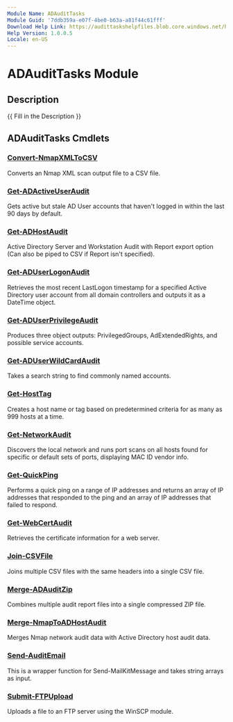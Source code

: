 ```yaml
---
Module Name: ADAuditTasks
Module Guid: '7ddb359a-e07f-4be0-b63a-a81f44c61fff'
Download Help Link: https://audittaskshelpfiles.blob.core.windows.net/helpfiles
Help Version: 1.0.0.5
Locale: en-US
---
```


# ADAuditTasks Module
## Description
{{ Fill in the Description }}

## ADAuditTasks Cmdlets
### [Convert-NmapXMLToCSV](Convert-NmapXMLToCSV)
Converts an Nmap XML scan output file to a CSV file.

### [Get-ADActiveUserAudit](Get-ADActiveUserAudit)
Gets active but stale AD User accounts that haven't logged in within the last 90 days by default.

### [Get-ADHostAudit](Get-ADHostAudit)
Active Directory Server and Workstation Audit with Report export option (Can also be piped to CSV if Report isn't specified).

### [Get-ADUserLogonAudit](Get-ADUserLogonAudit)
Retrieves the most recent LastLogon timestamp for a specified Active Directory user
account from all domain controllers and outputs it as a DateTime object.

### [Get-ADUserPrivilegeAudit](Get-ADUserPrivilegeAudit)
Produces three object outputs: PrivilegedGroups, AdExtendedRights, and possible service accounts.

### [Get-ADUserWildCardAudit](Get-ADUserWildCardAudit)
Takes a search string to find commonly named accounts.

### [Get-HostTag](Get-HostTag)
Creates a host name or tag based on predetermined criteria for as many as 999 hosts at a time.

### [Get-NetworkAudit](Get-NetworkAudit)
Discovers the local network and runs port scans on all hosts found for specific or default sets of ports, displaying MAC ID vendor info.

### [Get-QuickPing](Get-QuickPing)
Performs a quick ping on a range of IP addresses and returns an array of IP addresses
that responded to the ping and an array of IP addresses that failed to respond.

### [Get-WebCertAudit](Get-WebCertAudit)
Retrieves the certificate information for a web server.

### [Join-CSVFile](Join-CSVFile)
Joins multiple CSV files with the same headers into a single CSV file.

### [Merge-ADAuditZip](Merge-ADAuditZip)
Combines multiple audit report files into a single compressed ZIP file.

### [Merge-NmapToADHostAudit](Merge-NmapToADHostAudit)
Merges Nmap network audit data with Active Directory host audit data.

### [Send-AuditEmail](Send-AuditEmail)
This is a wrapper function for Send-MailKitMessage and takes string arrays as input.

### [Submit-FTPUpload](Submit-FTPUpload)
Uploads a file to an FTP server using the WinSCP module.

